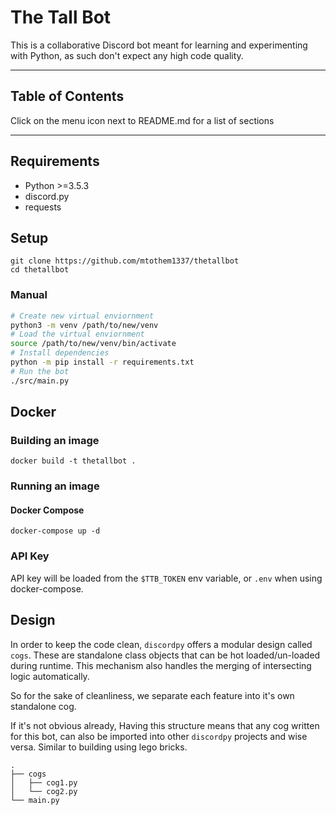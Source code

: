 # The Tall Bot

This is a collaborative Discord bot meant for learning and experimenting with Python, as such don't expect any high code quality.

---

## Table of Contents
Click on the menu icon next to README.md for a list of sections

---

## Requirements

* Python >=3.5.3
* discord.py
* requests

## Setup

```
git clone https://github.com/mtothem1337/thetallbot
cd thetallbot
```

### Manual

```sh
# Create new virtual enviornment
python3 -m venv /path/to/new/venv
# Load the virtual enviornment
source /path/to/new/venv/bin/activate
# Install dependencies
python -m pip install -r requirements.txt
# Run the bot
./src/main.py
```

## Docker

### Building an image

```
docker build -t thetallbot .
```

### Running an image

#### Docker Compose

```
docker-compose up -d
```

### API Key

API key will be loaded from the `$TTB_TOKEN` env variable, or `.env` when using docker-compose.

## Design

In order to keep the code clean, `discordpy` offers a modular design called `cogs`. These are standalone class objects that can be hot loaded/un-loaded during runtime. This mechanism also handles the merging of intersecting logic automatically.

So for the sake of cleanliness, we separate each feature into it's own standalone cog.

If it's not obvious already, Having this structure means that any cog written for this bot, can also be imported into other `discordpy` projects and wise versa. Similar to building using lego bricks.

```
.
├── cogs
│   ├── cog1.py
│   └── cog2.py
└── main.py
```
